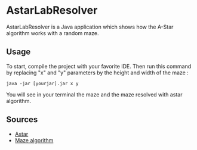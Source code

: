 # AstarLabResolver

AstarLabResolver is a Java application which shows how the A-Star algorithm works with a random maze.


## Usage

To start, compile the project with your favorite IDE.
Then run this command by replacing "x" and "y" parameters by the height and width of the maze :

```
java -jar [yourjar].jar x y
```

You will see in your terminal the maze and the maze resolved with astar algorithm.

## Sources

- [Astar](https://en.wikipedia.org/wiki/A*_search_algorithm)
- [Maze algorithm](https://en.wikipedia.org/wiki/Maze_generation_algorithm)